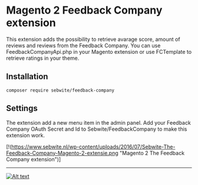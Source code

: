 # Magento 2 Feedback Company extension
This extension adds the possibility to retrieve avarage score, amount of reviews and reviews from the Feedback Company.
You can use FeedbackCompanyApi.php in your Magento extension or use FCTemplate to retrieve ratings in your theme.

## Installation
```composer require sebwite/feedback-company```

## Settings
The extension add a new menu item in the admin panel. Add your Feedback Company OAuth Secret and Id to Sebwite/FeedbackCompany to make this extension work.

[!(https://www.sebwite.nl/wp-content/uploads/2016/07/Sebwite-The-Feedback-Company-Magento-2-extensie.png "Magento 2 The Feedback Company extension")]

---
[![Alt text](https://www.sebwite.nl/wp-content/themes/sebwite/assets/images/logo-sebwite.png "Sebwite.nl")](https://sebwite.nl)
